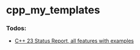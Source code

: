 # cpp_my_templates

### Todos: 
- [C++ 23 Status Report, all features with examples](https://github.com/steve-downey/papers/blob/master/wg21-status.org)  

